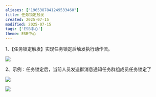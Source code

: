 ```yaml
---
aliases: ["1965387841249533460"]
title: 任务锁定触发
created: 2025-07-15
modified: 2025-07-15
tags: ['ESB中心']
theme: ESB中心
---
```


1、【任务锁定触发】实现任务锁定后触发执行动作流。

![](73cff7bbee35ab7ed858ae72c3843093.jpg)

2、示例：任务锁定后，当前人员发送群消息通知任务群组成员任务锁定了

![](a96211773940745a6937916ebaf2b13f.jpg)

![](5055dc65a216c4a995d97ba20108c349.jpg)